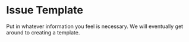 # Issue Template

Put in whatever information you feel is necessary.
We will eventually get around to creating a template.
